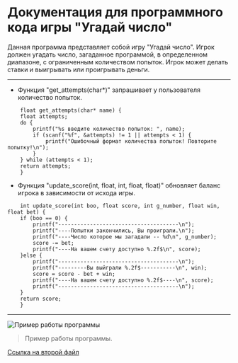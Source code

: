 # Документация для программного кода игры "Угадай число"
Данная программа представляет собой игру "Угадай число". Игрок должен угадать число, загаданное программой, в определенном диапазоне, с ограниченным количеством попыток. Игрок может делать ставки и выигрывать или проигрывать деньги.

***



+ Функция "get_attempts(char*)" запрашивает у пользователя количество попыток.
```
	float get_attempts(char* name) {
	float attempts;
	do {
		printf("%s введите количество попыток: ", name);
		if (scanf("%f", &attempts) != 1 || attempts < 1) {
			printf("Ошибочный формат количества попыток! Повторите попытку!\n");
		}
	} while (attempts < 1);
	return attempts;
	}
```
+ Функция "update_score(int, float, int, float, float)" обновляет баланс игрока в зависимости от исхода игры.
```
	int update_score(int boo, float score, int g_number, float win, float bet) {
	if (boo == 0) {
		printf("--------------------------------------\n");
		printf("----Попытки закончились, Вы проиграли.\n");
		printf("----Число которое мы загадали -- %d\n", g_number);
		score -= bet;
		printf("----На вашем счету доступно %.2f$\n", score);
	}else {
		printf("--------------------------------------\n");
		printf("---------Вы выйграли %.2f$-----------\n", win);
		score = score - bet + win;
		printf("----На вашем счету доступно %.2f$----\n", score);
		printf("--------------------------------------\n");
	}
	return score;
	}
```

***

![Пример работы программы](https://sun9-32.userapi.com/impg/7q_Fzu-XeKHpR2wUXLcxalzIP2qUy3KbxzDFPQ/9AhNZsZINYs.jpg?size=1062x527&quality=96&sign=e45c575e6ec7ed736f94b31b5f780448&type=album)

> Пример работы программы.

[Ссылка на второй файл](./second_file)
